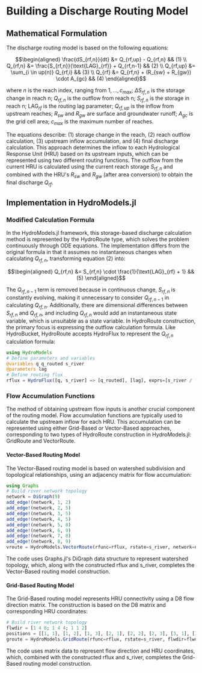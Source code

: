 # Building a Discharge Routing Model

## Mathematical Formulation

The discharge routing model is based on the following equations:

```math
\begin{aligned}
\frac{dS_{rf,n}}{dt} &= Q_{rf,up} - Q_{rf,n} && (1) \\
Q_{rf,n} &= \frac{S_{rf,n}}{\text{LAG}_{rf}} + Q_{rf,n-1} && (2) \\
Q_{rf,up} &= \sum_{i \in up(n)} Q_{rf,i} && (3) \\
Q_{rf} &= Q_{rf,n} + (R_{sw} + R_{gw}) \cdot A_{gc} && (4)
\end{aligned}
```

where $n$ is the reach index, ranging from ${1,...,c_{max}}$; $\Delta S_{rf,n}$ is the storage change in reach n; $Q_{rf,n}$ is the outflow from reach n; $S_{rf,n}$ is the storage in reach n; $\text{LAG}_{rf}$ is the routing lag parameter; $Q_{rf,up}$ is the inflow from upstream reaches; $R_{sw}$ and $R_{gw}$ are surface and groundwater runoff; $A_{gc}$ is the grid cell area; $c_{max}$ is the maximum number of reaches.

The equations describe: (1) storage change in the reach, (2) reach outflow calculation, (3) upstream inflow accumulation, and (4) final discharge calculation. This approach determines the inflow to each Hydrological Response Unit (HRU) based on its upstream inputs, which can be represented using two different routing functions. The outflow from the current HRU is calculated using the current reach storage $S_{rf,n}$ and combined with the HRU's $R_{sw}$ and $R_{gw}$ (after area conversion) to obtain the final discharge $Q_{rf}$.

## Implementation in HydroModels.jl

### Modified Calculation Formula

In the HydroModels.jl framework, this storage-based discharge calculation method is represented by the HydroRoute type, which solves the problem continuously through ODE equations. The implementation differs from the original formula in that it assumes no instantaneous changes when calculating $Q_{rf,n}$, transforming equation (2) into:

```math
\begin{aligned}
Q_{rf,n} &= S_{rf,n} \cdot \frac{1}{\text{LAG}_{rf} + 1} && (5)
\end{aligned}
```

The $Q_{rf,n-1}$ term is removed because in continuous change, $S_{rf,n}$ is constantly evolving, making it unnecessary to consider $Q_{rf,n-1}$ in calculating $Q_{rf,n}$. Additionally, there are dimensional differences between $S_{rf,n}$ and $Q_{rf,n}$, and including $Q_{rf,n}$ would add an instantaneous state variable, which is unsuitable as a state variable. In HydroRoute construction, the primary focus is expressing the outflow calculation formula. Like HydroBucket, HydroRoute accepts HydroFlux to represent the $Q_{rf,n}$ calculation formula:

```julia
using HydroModels
# Define parameters and variables
@variables q q_routed s_river
@parameters lag
# Define routing flux
rflux = HydroFlux([q, s_river] => [q_routed], [lag], exprs=[s_river / (1 + lag) + q])
```

### Flow Accumulation Functions

The method of obtaining upstream flow inputs is another crucial component of the routing model. Flow accumulation functions are typically used to calculate the upstream inflow for each HRU. This accumulation can be represented using either Grid-Based or Vector-Based approaches, corresponding to two types of HydroRoute construction in HydroModels.jl: GridRoute and VectorRoute.

#### Vector-Based Routing Model

The Vector-Based routing model is based on watershed subdivision and topological relationships, using an adjacency matrix for flow accumulation:

```julia
using Graphs
# Build river network topology
network = DiGraph(9)
add_edge!(network, 1, 2)
add_edge!(network, 2, 5)
add_edge!(network, 3, 5)
add_edge!(network, 4, 5)
add_edge!(network, 5, 8)
add_edge!(network, 6, 9)
add_edge!(network, 7, 8)
add_edge!(network, 8, 9)
vroute = HydroModels.VectorRoute(rfunc=rflux, rstate=s_river, network=network)
```

The code uses Graphs.jl's DiGraph data structure to represent watershed topology, which, along with the constructed rflux and s_river, completes the Vector-Based routing model construction.

#### Grid-Based Routing Model

The Grid-Based routing model represents HRU connectivity using a D8 flow direction matrix. The construction is based on the D8 matrix and corresponding HRU coordinates:

```julia
# Build river network topology
flwdir = [1 4 8; 1 4 4; 1 1 2]
positions = [[1, 1], [1, 2], [1, 3], [2, 1], [2, 2], [2, 3], [3, 1], [3, 2], [3, 3]]
groute = HydroModels.GridRoute(rfunc=rflux, rstate=s_river, flwdir=flwdir, positions=positions)
```

The code uses matrix data to represent flow direction and HRU coordinates, which, combined with the constructed rflux and s_river, completes the Grid-Based routing model construction.
